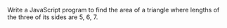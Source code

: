 Write a JavaScript program to find the area of a triangle where lengths of the three of its sides are 5, 6, 7.

